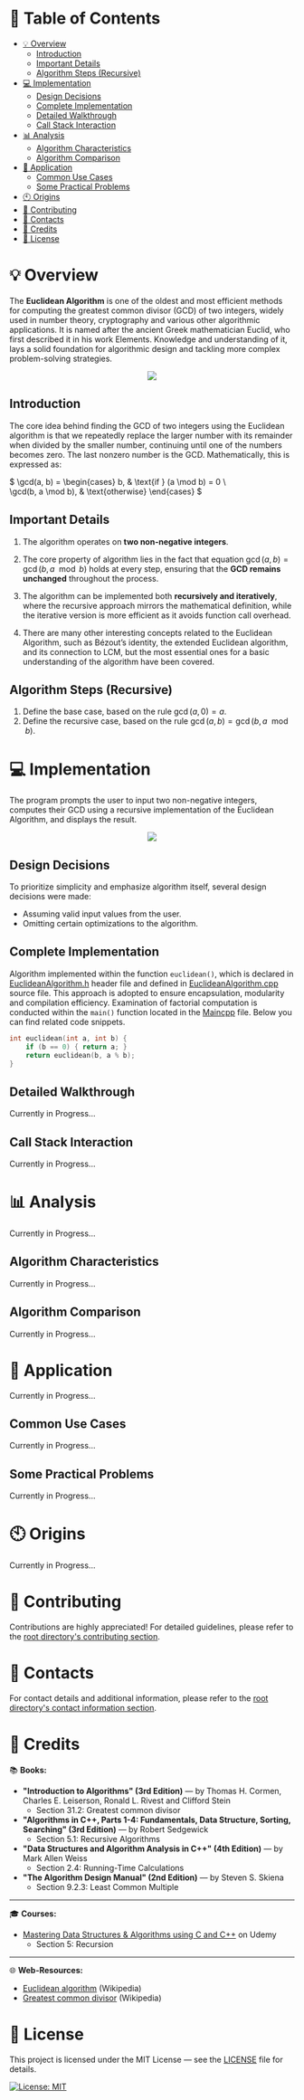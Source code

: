 # &#128209; Table of Contents
- [💡 Overview](#-overview)
  - [Introduction](#introduction)
  - [Important Details](#important-details)
  - [Algorithm Steps (Recursive)](#algorithm-steps-recursive)
- [💻 Implementation](#-implementation)
  - [Design Decisions](#design-decisions)
  - [Complete Implementation](#complete-implementation)
  - [Detailed Walkthrough](#detailed-walkthrough)
  - [Call Stack Interaction](#call-stack-interaction)
- [📊 Analysis](#-analysis)
  - [Algorithm Characteristics](#algorithm-characteristics)
  - [Algorithm Comparison](#algorithm-comparison)
- [📝 Application](#-application)
  - [Common Use Cases](#common-use-cases)
  - [Some Practical Problems](#some-practical-problems)
- [🕙 Origins](#-origins)
- [🤝 Contributing](#-contributing)
- [📧 Contacts](#-contacts)
- [🙏 Credits](#-credits)
- [🔏 License](#-license)



# &#128161; Overview
The **Euclidean Algorithm** is one of the oldest and most efficient methods for computing the greatest common divisor (GCD) of two integers, widely used in number theory, cryptography and various other algorithmic applications. It is named after the ancient Greek mathematician Euclid, who first described it in his work Elements. Knowledge and understanding of it, lays a solid foundation for algorithmic design and tackling more complex problem-solving strategies.
<p align="center"><img src="./Images/EuclideanAlgorithm.png"/></p>


## Introduction
The core idea behind finding the GCD of two integers using the Euclidean algorithm is that we repeatedly replace the larger number with its remainder when divided by the smaller number, continuing until one of the numbers becomes zero. The last nonzero number is the GCD. Mathematically, this is expressed as:

$
\gcd(a, b) =
\begin{cases} 
b, & \text{if } (a \mod b) = 0 \\  
\gcd(b, a \mod b), & \text{otherwise}
\end{cases}
$


## Important Details
1. The algorithm operates on **two non-negative integers**.

2. The core property of algorithm lies in the fact that equation $\gcd(a, b) = \gcd(b, a \mod b)$ holds at every step, ensuring that the **GCD remains unchanged** throughout the process.

3. The algorithm can be implemented both **recursively and iteratively**, where the recursive approach mirrors the mathematical definition, while the iterative version is more efficient as it avoids function call overhead.

4. There are many other interesting concepts related to the Euclidean Algorithm, such as Bézout’s identity, the extended Euclidean algorithm, and its connection to LCM, but the most essential ones for a basic understanding of the algorithm have been covered.


## Algorithm Steps (Recursive)
1. Define the base case, based on the rule $\gcd(a, 0) = a$.
2. Define the recursive case, based on the rule $\gcd(a, b) = \gcd(b, a \mod b)$.



# &#x1F4BB; Implementation
The program prompts the user to input two non-negative integers, computes their GCD using a recursive implementation of the Euclidean Algorithm, and displays the result.  
<p align="center"><img src="./Images/Demonstration.png"/></p>


## Design Decisions
To prioritize simplicity and emphasize algorithm itself, several design decisions were made:
- Assuming valid input values from the user.
- Omitting certain optimizations to the algorithm.


## Complete Implementation
Algorithm implemented within the function `euclidean()`, which is declared in [EuclideanAlgorithm.h](https://github.com/vezzolter/DSA/blob/euclidean/Algorithms/Recursion/EuclideanAlgorithm/Include/EuclideanAlgorithm.h) header file and defined in [EuclideanAlgorithm.cpp](https://github.com/vezzolter/DSA/blob/euclidean/Algorithms/Recursion/EuclideanAlgorithm/Source/EuclideanAlgorithm.cpp) source file. This approach is adopted to ensure encapsulation, modularity and compilation efficiency. Examination of factorial computation is conducted within the `main()` function located in the [Maincpp](https://github.com/vezzolter/DSA/blob/euclidean/Algorithms/Recursion/EuclideanAlgorithm/Source/Main.cpp) file. Below you can find related code snippets.

```cpp
int euclidean(int a, int b) {
	if (b == 0) { return a; }
	return euclidean(b, a % b);
}
```


## Detailed Walkthrough
Currently in Progress...


## Call Stack Interaction
Currently in Progress...



# &#128202; Analysis
Currently in Progress...


## Algorithm Characteristics
Currently in Progress...


## Algorithm Comparison
Currently in Progress...



# &#128221; Application
Currently in Progress...


## Common Use Cases
Currently in Progress...



## Some Practical Problems
Currently in Progress...



# &#x1F559; Origins
Currently in Progress...



# &#129309; Contributing
Contributions are highly appreciated! For detailed guidelines, please refer to the [root directory's contributing section](../../../#-contributing).



# &#128231; Contacts
For contact details and additional information, please refer to the [root directory's contact information section](../../../#-contacts).



# &#128591; Credits
&#128218; **Books:**
- **"Introduction to Algorithms" (3rd Edition)** — by Thomas H. Cormen, Charles E. Leiserson, Ronald L. Rivest and Clifford Stein
  - Section 31.2: Greatest common divisor
- **"Algorithms in C++, Parts 1-4: Fundamentals, Data Structure, Sorting, Searching" (3rd Edition)** — by Robert Sedgewick
  - Section 5.1: Recursive Algorithms
- **"Data Structures and Algorithm Analysis in C++" (4th Edition)** — by Mark Allen Weiss
  - Section 2.4: Running-Time Calculations
- **"The Algorithm Design Manual" (2nd Edition)** — by Steven S. Skiena
  - Section 9.2.3: Least Common Multiple

---
&#127891; **Courses:**
- [Mastering Data Structures & Algorithms using C and C++](https://www.udemy.com/course/datastructurescncpp/) on Udemy
   - Section 5: Recursion

---
&#127760; **Web-Resources:**
- [Euclidean algorithm](https://en.wikipedia.org/wiki/Euclidean_algorithm) (Wikipedia)
- [Greatest common divisor](https://en.wikipedia.org/wiki/Greatest_common_divisor) (Wikipedia)



# &#128271; License
This project is licensed under the MIT License — see the [LICENSE](https://github.com/vezzolter/DSA/blob/main/LICENSE) file for details.

[![License: MIT](https://img.shields.io/badge/License-MIT-yellow.svg)](https://opensource.org/licenses/MIT)